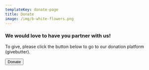 ```yaml
---
templateKey: donate-page
title: Donate
image: /img/b-white-flowers.png
---
```

### We would love to have you partner with us!

To give, please click the button below to go to our donation platform (givebutter).

<button class="btn is-pulled-right" onclick="document.location='https://givebutter.com/esthers-arise'">Donate</button>
